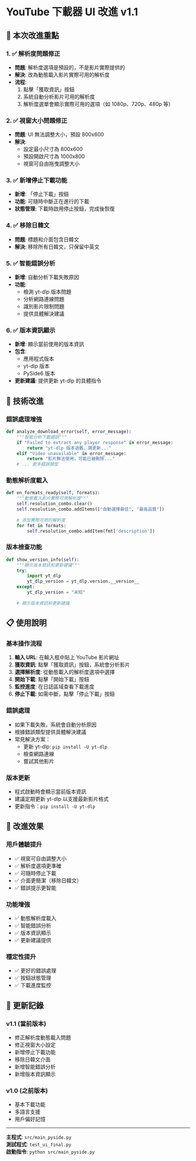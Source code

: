 # YouTube 下載器 UI 改進 v1.1

## 🎯 本次改進重點

### 1. ✅ 解析度問題修正
- **問題**: 解析度選項是預設的，不是影片實際提供的
- **解決**: 改為動態載入影片實際可用的解析度
- **流程**: 
  1. 點擊「獲取資訊」按鈕
  2. 系統自動分析影片可用的解析度
  3. 解析度選單會顯示實際可用的選項（如 1080p、720p、480p 等）

### 2. ✅ 視窗大小問題修正
- **問題**: UI 無法調整大小，預設 800x600
- **解決**: 
  - 設定最小尺寸為 800x600
  - 預設開啟尺寸為 1000x800
  - 視窗可自由拖曳調整大小

### 3. ✅ 新增停止下載功能
- **新增**: 「停止下載」按鈕
- **功能**: 可隨時中斷正在進行的下載
- **狀態管理**: 下載時啟用停止按鈕，完成後恢復

### 4. ✅ 移除日韓文
- **問題**: 標題和介面包含日韓文
- **解決**: 移除所有日韓文，只保留中英文

### 5. ✅ 智能錯誤分析
- **新增**: 自動分析下載失敗原因
- **功能**: 
  - 檢測 yt-dlp 版本問題
  - 分析網路連線問題
  - 識別影片限制問題
  - 提供具體解決建議

### 6. ✅ 版本資訊顯示
- **新增**: 顯示當前使用的版本資訊
- **包含**: 
  - 應用程式版本
  - yt-dlp 版本
  - PySide6 版本
- **更新建議**: 提供更新 yt-dlp 的具體指令

## 🔧 技術改進

### 錯誤處理增強
```python
def analyze_download_error(self, error_message):
    """智能分析下載錯誤"""
    if "Failed to extract any player response" in error_message:
        return "yt-dlp 版本過舊，請更新..."
    elif "Video unavailable" in error_message:
        return "影片無法使用，可能已被刪除..."
    # ... 更多錯誤類型
```

### 動態解析度載入
```python
def on_formats_ready(self, formats):
    """動態載入影片實際可用解析度"""
    self.resolution_combo.clear()
    self.resolution_combo.addItems(["自動選擇最佳", "最高品質"])
    
    # 添加實際可用的解析度
    for fmt in formats:
        self.resolution_combo.addItem(fmt['description'])
```

### 版本檢查功能
```python
def show_version_info(self):
    """顯示版本資訊和更新建議"""
    try:
        import yt_dlp
        yt_dlp_version = yt_dlp.version.__version__
    except:
        yt_dlp_version = "未知"
    
    # 顯示版本資訊和更新建議
```

## 📋 使用說明

### 基本操作流程
1. **輸入 URL**: 在輸入框中貼上 YouTube 影片網址
2. **獲取資訊**: 點擊「獲取資訊」按鈕，系統會分析影片
3. **選擇解析度**: 從動態載入的解析度選項中選擇
4. **開始下載**: 點擊「開始下載」按鈕
5. **監控進度**: 在日誌區域查看下載進度
6. **停止下載**: 如需中斷，點擊「停止下載」按鈕

### 錯誤處理
- 如果下載失敗，系統會自動分析原因
- 根據錯誤類型提供具體解決建議
- 常見解決方案：
  - 更新 yt-dlp: `pip install -U yt-dlp`
  - 檢查網路連線
  - 嘗試其他影片

### 版本更新
- 程式啟動時會顯示當前版本資訊
- 建議定期更新 yt-dlp 以支援最新影片格式
- 更新指令：`pip install -U yt-dlp`

## 🎉 改進效果

### 用戶體驗提升
- ✅ 視窗可自由調整大小
- ✅ 解析度選項更準確
- ✅ 可隨時停止下載
- ✅ 介面更簡潔（移除日韓文）
- ✅ 錯誤提示更智能

### 功能增強
- ✅ 動態解析度載入
- ✅ 智能錯誤分析
- ✅ 版本資訊顯示
- ✅ 更新建議提供

### 穩定性提升
- ✅ 更好的錯誤處理
- ✅ 按鈕狀態管理
- ✅ 下載進度監控

## 🔄 更新記錄

### v1.1 (當前版本)
- 修正解析度動態載入問題
- 修正視窗大小設定
- 新增停止下載功能
- 移除日韓文介面
- 新增智能錯誤分析
- 新增版本資訊顯示

### v1.0 (之前版本)
- 基本下載功能
- 多語言支援
- 用戶偏好記憶

---

**主程式**: `src/main_pyside.py`  
**測試程式**: `test_ui_final.py`  
**啟動指令**: `python src/main_pyside.py` 